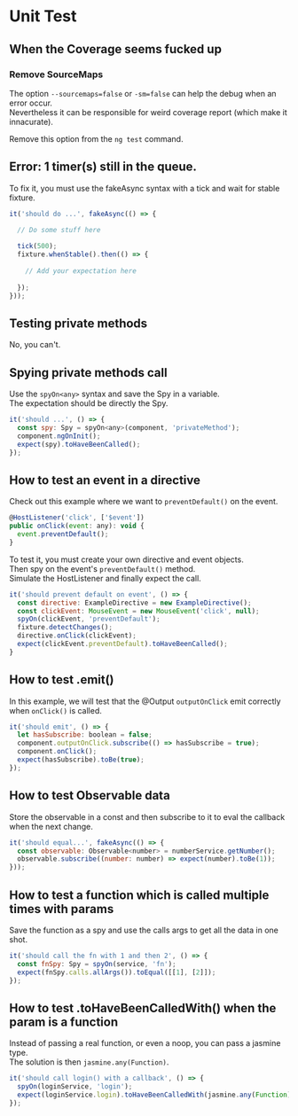 # Unit Test

## When the Coverage seems fucked up

### Remove SourceMaps

The option `--sourcemaps=false` or `-sm=false` can help the debug when an error occur.  
Nevertheless it can be responsible for weird coverage report (which make it innacurate).

Remove this option from the `ng test` command.

## Error: 1 timer(s) still in the queue.

To fix it, you must use the fakeAsync syntax with a tick and wait for stable fixture.

```javascript
it('should do ...', fakeAsync(() => {

  // Do some stuff here
    
  tick(500);
  fixture.whenStable().then(() => {
  
    // Add your expectation here
      
  });
}));
```

## Testing private methods

No, you can't.

## Spying private methods call

Use the `spyOn<any>` syntax and save the Spy in a variable.  
The expectation should be directly the Spy.

```javascript
it('should ...', () => {
  const spy: Spy = spyOn<any>(component, 'privateMethod');
  component.ngOnInit();
  expect(spy).toHaveBeenCalled();
});
```

## How to test an event in a directive

Check out this example where we want to `preventDefault()` on the event.

```javascript
@HostListener('click', ['$event'])
public onClick(event: any): void {
  event.preventDefault();
}
```

To test it, you must create your own directive and event objects.  
Then spy on the event's `preventDefault()` method.  
Simulate the HostListener and finally expect the call.

```javascript
it('should prevent default on event', () => {
  const directive: ExampleDirective = new ExampleDirective();
  const clickEvent: MouseEvent = new MouseEvent('click', null);
  spyOn(clickEvent, 'preventDefault');
  fixture.detectChanges();
  directive.onClick(clickEvent);
  expect(clickEvent.preventDefault).toHaveBeenCalled();
}
```

## How to test .emit()

In this example, we will test that the @Output `outputOnClick` emit correctly when `onClick()` is called.

```javascript
it('should emit', () => {
  let hasSubscribe: boolean = false;
  component.outputOnClick.subscribe(() => hasSubscribe = true);
  component.onClick();
  expect(hasSubscribe).toBe(true);
});
```

## How to test Observable data

Store the observable in a const and then subscribe to it to eval the callback when the next change.

```javascript
it('should equal...', fakeAsync(() => {
  const observable: Observable<number> = numberService.getNumber();
  observable.subscribe((number: number) => expect(number).toBe(1));
}));
```

## How to test a function which is called multiple times with params

Save the function as a spy and use the calls args to get all the data in one shot.

```javascript
it('should call the fn with 1 and then 2', () => {
  const fnSpy: Spy = spyOn(service, 'fn');
  expect(fnSpy.calls.allArgs()).toEqual([[1], [2]]);
});
```

## How to test .toHaveBeenCalledWith() when the param is a function

Instead of passing a real function, or even a noop, you can pass a jasmine type.  
The solution is then `jasmine.any(Function)`.

```javascript
it('should call login() with a callback', () => {
  spyOn(loginService, 'login');
  expect(loginService.login).toHaveBeenCalledWith(jasmine.any(Function));
});
```
